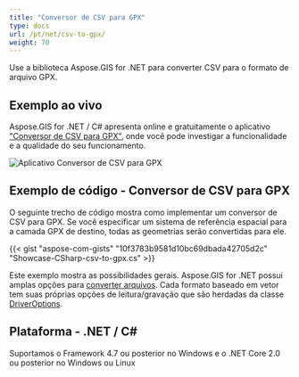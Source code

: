 ```yaml
---
title: "Conversor de CSV para GPX"
type: docs
url: /pt/net/csv-to-gpx/
weight: 70
---
```


Use a biblioteca Aspose.GIS for .NET para converter CSV para o formato de arquivo GPX.

## **Exemplo ao vivo**

Aspose.GIS for .NET / C# apresenta online e gratuitamente o aplicativo ["Conversor de CSV para GPX"](https://products.aspose.app/gis/conversion/csv-to-gpx), onde você pode investigar a funcionalidade e a qualidade do seu funcionamento.

![Aplicativo Conversor de CSV para GPX](conversion.png)

## **Exemplo de código - Conversor de CSV para GPX**

O seguinte trecho de código mostra como implementar um conversor de CSV para GPX. Se você especificar um sistema de referência espacial para a camada GPX de destino, todas as geometrias serão convertidas para ele. 

{{< gist "aspose-com-gists" "10f3783b9581d10bc69dbada42705d2c" "Showcase-CSharp-csv-to-gpx.cs" >}}

Este exemplo mostra as possibilidades gerais. Aspose.GIS for .NET possui amplas opções para [converter arquivos](https://docs.aspose.com/gis/net/vector-layers/). Cada formato baseado em vetor tem suas próprias opções de leitura/gravação que são herdadas da classe [DriverOptions](https://reference.aspose.com/gis/net/aspose.gis/driveroptions).

## **Plataforma - .NET / C#**

Suportamos o Framework 4.7 ou posterior no Windows e o .NET Core 2.0 ou posterior no Windows ou Linux
